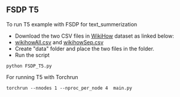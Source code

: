 ## FSDP T5

To run T5 example with FSDP for text_summerization
* Download the two CSV files in [WikiHow](https://github.com/mahnazkoupaee/WikiHow-Dataset) dataset as linked below:
* [wikihowAll.csv](https://ucsb.app.box.com/s/ap23l8gafpezf4tq3wapr6u8241zz358) and [wikihowSep.csv](https://ucsb.app.box.com/s/7yq601ijl1lzvlfu4rjdbbxforzd2oag)
* Create "data" folder and place the two files in the folder.
* Run the script
```
python FSDP_T5.py

```
For running T5 with Torchrun

```
torchrun --nnodes 1 --nproc_per_node 4  main.py

```
